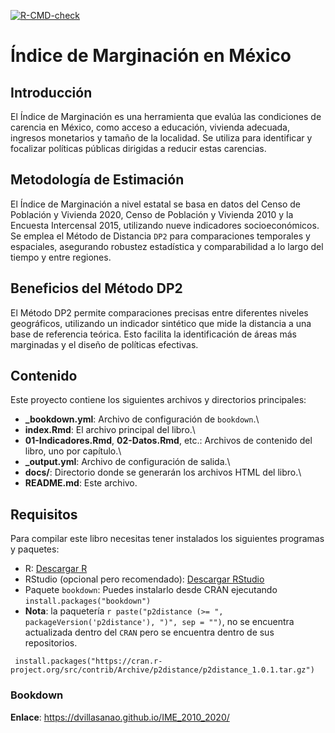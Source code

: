 [![R-CMD-check](https://github.com/r-lib/usethis/actions/workflows/R-CMD-check.yaml/badge.svg)](https://github.com/r-lib/usethis/actions/workflows/R-CMD-check.yaml)

# Índice de Marginación en México

## Introducción

El Índice de Marginación es una herramienta que evalúa las condiciones de carencia en México, como acceso a educación, vivienda adecuada, ingresos monetarios y tamaño de la localidad. Se utiliza para identificar y focalizar políticas públicas dirigidas a reducir estas carencias.

## Metodología de Estimación

El Índice de Marginación a nivel estatal se basa en datos del Censo de Población y Vivienda 2020, Censo de Población y Vivienda 2010 y la Encuesta Intercensal 2015, utilizando nueve indicadores socioeconómicos. Se emplea el Método de Distancia `DP2` para comparaciones temporales y espaciales, asegurando robustez estadística y comparabilidad a lo largo del tiempo y entre regiones.

## Beneficios del Método DP2

El Método DP2 permite comparaciones precisas entre diferentes niveles geográficos, utilizando un indicador sintético que mide la distancia a una base de referencia teórica. Esto facilita la identificación de áreas más marginadas y el diseño de políticas efectivas.

## Contenido

Este proyecto contiene los siguientes archivos y directorios principales:

-   **\_bookdown.yml**: Archivo de configuración de `bookdown`.\
-   **index.Rmd**: El archivo principal del libro.\
-   **01-Indicadores.Rmd**, **02-Datos.Rmd**, etc.: Archivos de contenido del libro, uno por capítulo.\
-   **\_output.yml**: Archivo de configuración de salida.\
-   **docs/**: Directorio donde se generarán los archivos HTML del libro.\
-   **README.md**: Este archivo.

## Requisitos

Para compilar este libro necesitas tener instalados los siguientes programas y paquetes:

-   R: [Descargar R](https://cran.r-project.org/)
-   RStudio (opcional pero recomendado): [Descargar RStudio](https://www.rstudio.com/products/rstudio/download/)
-   Paquete `bookdown`: Puedes instalarlo desde CRAN ejecutando `install.packages("bookdown")`
-   **Nota**: la paquetería `r paste("p2distance (>= ", packageVersion('p2distance'), ")", sep = "")`, no se encuentra actualizada dentro del `CRAN` pero se encuentra dentro de sus repositorios.

```{{r}}
 install.packages("https://cran.r-project.org/src/contrib/Archive/p2distance/p2distance_1.0.1.tar.gz")
```

### Bookdown

**Enlace**: <https://dvillasanao.github.io/IME_2010_2020/>
